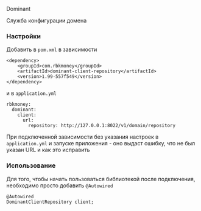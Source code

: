 Dominant

Служба конфигурации домена

### Настройки

Добавить в `pom.xml` в зависимости

```
<dependency>
    <groupId>com.rbkmoney</groupId>
    <artifactId>dominant-client-repository</artifactId>
    <version>1.99-557f549</version>
</dependency>
```

и в `application.yml`

```
rbkmoney:
  dominant:
    client:
      url:
        repository: http://127.0.0.1:8022/v1/domain/repository 
```

При подключенной зависимости без указания настроек в `application.yml` и запуске приложения - оно выдаст ошибку, что не был указан URL и как это исправить

### Использование

Для того, чтобы начать пользоваться библиотекой после подключения, необходимо просто добавить `@Autowired`

```
@Autowired
DominantClientRepository client;
```
